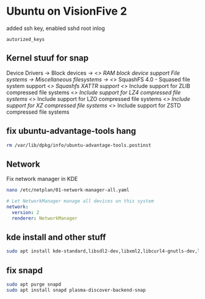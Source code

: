 # Ubuntu on VisionFive 2

added ssh key, enabled sshd root inlog

`autorized_keys`

## Kernel stuuf for snap

Device Drivers -> 
    Block devices -> 
      <*> RAM block device support
File systems  -> 
    Miscellaneous filesystems ->
      <*> SquashFS 4.0 - Squased file system support
      <*> Squashfs XATTR support
      <*> Include support for ZLIB compressed file systems
      <*> Include support for LZ4 compressed file systems
      <*> Include support for LZO compressed file systems
      <*> Include support for XZ compressed file systems
      <*> Include support for ZSTD compressed file systems

## fix ubuntu-advantage-tools hang

```bash
rm /var/lib/dpkg/info/ubuntu-advantage-tools.postinst
```

## Network

Fix network manager in KDE

```bash
nano /etc/netplan/01-network-manager-all.yaml
```

```yaml
# Let NetworkManager manage all devices on this system
network:
  version: 2
  renderer: NetworkManager
```

## kde install and other stuff

```bash
sudo apt install kde-standard,libsdl2-dev,libxml2,libcurl4-gnutls-dev,libopenal-dev,neofetch,ubuntu-dev-tools
```

## fix snapd

```bash
sudo apt purge snapd
sudo apt install snapd plasma-discover-backend-snap
```
